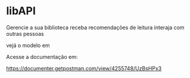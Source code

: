 # libAPI

Gerencie a sua biblioteca
receba recomendações de leitura
interaja com outras pessoas

vejá o modelo em 

Acesse a documentação em:

https://documenter.getpostman.com/view/4255748/UzBsHPx3
